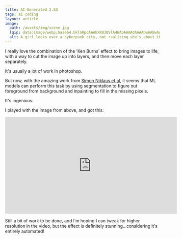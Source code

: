 ```yaml
---
title: AI-Generated 2.5D 
tags: ai coding
layout: article
image:
  path: /assets/img/scene.jpg
  lqip: data:image/webp;base64,UklGRpoAAABXRUJQVlA4WAoAAAAQAAAADwAABwAAQUxQSDIAAAARL0AmbZurmr57yyIiqE8oiG0bejIYEQTgqiDA9vqnsUSI6H+oAERp2HZ65qP/VIAWAFZQOCBCAAAA8AEAnQEqEAAIAAVAfCWkAALp8sF8rgRgAP7o9FDvMCkMde9PK7euH5M1m6VWoDXf2FkP3BqV0ZYbO6NA/VFIAAAA
  alt: A girl looks over a cyberpunk city, not realizing she's about the be ken-burnsed
---
```


I really love the combination of the 'Ken Burns' effect to bring images to life, with a way to cut the image up into layers, and then move each layer separately.

It's usually a lot of work in photoshop. 

But now, with the amazing work from [Simon Niklaus et al](https://arxiv.org/abs/1909.05483), it seems that ML models can perform this task by using segmentation to figure out foreground from background and inpainting to fill in the missing pixels.

It's ingenious.

I played with the image from above, and got this:


<iframe width="560" height="315"
src="https://www.youtube.com/embed/hC6Ie4XTa-s" 
frameborder="0" 
allow="accelerometer; autoplay; encrypted-media; gyroscope; picture-in-picture" 
allowfullscreen></iframe>

Still a bit of work to be done, and I'm hoping I can tweak for higher resolution in the video, but the effect is definitely stunning...considering it's entirely automated!